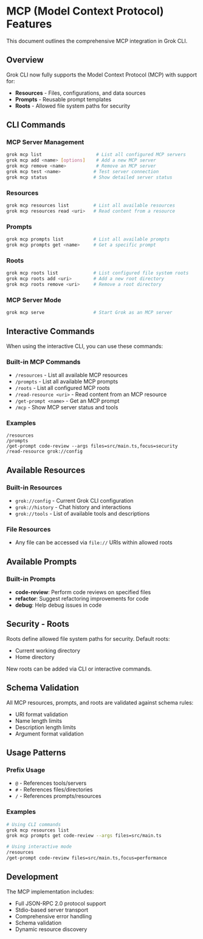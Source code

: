 # MCP (Model Context Protocol) Features

This document outlines the comprehensive MCP integration in Grok CLI.

## Overview

Grok CLI now fully supports the Model Context Protocol (MCP) with support for:
- **Resources** - Files, configurations, and data sources
- **Prompts** - Reusable prompt templates
- **Roots** - Allowed file system paths for security

## CLI Commands

### MCP Server Management
```bash
grok mcp list                    # List all configured MCP servers
grok mcp add <name> [options]    # Add a new MCP server
grok mcp remove <name>           # Remove an MCP server
grok mcp test <name>            # Test server connection
grok mcp status                 # Show detailed server status
```

### Resources
```bash
grok mcp resources list         # List all available resources
grok mcp resources read <uri>   # Read content from a resource
```

### Prompts
```bash
grok mcp prompts list           # List all available prompts
grok mcp prompts get <name>     # Get a specific prompt
```

### Roots
```bash
grok mcp roots list             # List configured file system roots
grok mcp roots add <uri>        # Add a new root directory
grok mcp roots remove <uri>     # Remove a root directory
```

### MCP Server Mode
```bash
grok mcp serve                  # Start Grok as an MCP server
```

## Interactive Commands

When using the interactive CLI, you can use these commands:

### Built-in MCP Commands
- `/resources` - List all available MCP resources
- `/prompts` - List all available MCP prompts  
- `/roots` - List all configured MCP roots
- `/read-resource <uri>` - Read content from an MCP resource
- `/get-prompt <name>` - Get an MCP prompt
- `/mcp` - Show MCP server status and tools

### Examples

```
/resources
/prompts
/get-prompt code-review --args files=src/main.ts,focus=security
/read-resource grok://config
```

## Available Resources

### Built-in Resources
- `grok://config` - Current Grok CLI configuration
- `grok://history` - Chat history and interactions
- `grok://tools` - List of available tools and descriptions

### File Resources
- Any file can be accessed via `file://` URIs within allowed roots

## Available Prompts

### Built-in Prompts
- **code-review**: Perform code reviews on specified files
- **refactor**: Suggest refactoring improvements for code
- **debug**: Help debug issues in code

## Security - Roots

Roots define allowed file system paths for security. Default roots:
- Current working directory
- Home directory

New roots can be added via CLI or interactive commands.

## Schema Validation

All MCP resources, prompts, and roots are validated against schema rules:
- URI format validation
- Name length limits
- Description length limits
- Argument format validation

## Usage Patterns

### Prefix Usage
- `@` - References tools/servers
- `#` - References files/directories  
- `/` - References prompts/resources

### Examples
```bash
# Using CLI commands
grok mcp resources list
grok mcp prompts get code-review --args files=src/main.ts

# Using interactive mode
/resources
/get-prompt code-review files=src/main.ts,focus=performance
```

## Development

The MCP implementation includes:
- Full JSON-RPC 2.0 protocol support
- Stdio-based server transport
- Comprehensive error handling
- Schema validation
- Dynamic resource discovery